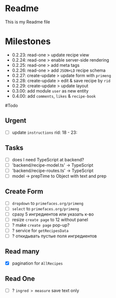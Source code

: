 # Readme
This is my Readme file

# Milestones
 - 0.2.23: read-one > update recipe view
 - 0.2.24: read-one > enable server-side rendering
 - 0.2.25: read-one > add meta tags
 - 0.2.26: read-one > add `JSON+LD` recipe schema
 - 0.2.27: create-update > update form with `primeng`
 - 0.2.28: create-update > edit & save recipe by `rid`
 - 0.2.29: create-update > update layout
 - 0.3.00: add module `user` as new entity
 - 0.4.00: add `comments`, `likes` & `recipe-book`

#Todo
## Urgent
 - [ ] update `instructions` rid: 18 - 23:

## Tasks
 - [ ]  does I need TypeScript at backend?
 - [ ] 'backend/recipe-model.ts'  -> TypeScript
 - [ ] 'backend/recipe-routes.ts' -> TypeScript
 - [ ] model -> prepTime to Object with text and prep

## Create Form
 - [ ] `dropdown` to `primefaces.org/primeng`
 - [ ] `select`   to `primefaces.org/primeng`
 - [ ] сразу 5 ингредиентов или указать к-во
 - [ ] resize `create page` to 12 without panel
 - [ ] ? make `create page` pop-up?
 - [ ] ? service for `getRecipesData`
 - [ ] ? откидывать пустые поля ингредиентов

## Read many
 - [x] pagination for `AllRecipes`

## Read One
 - [ ] ? `ingred > measure` save text only
